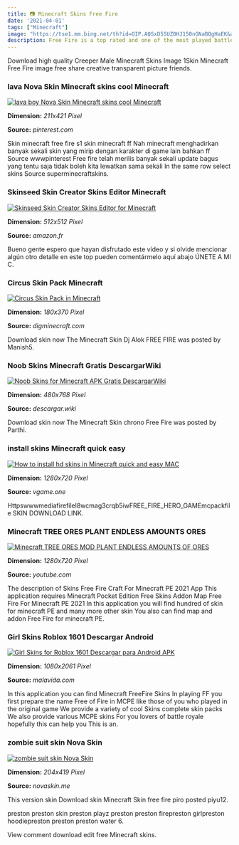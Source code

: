```yaml
---
title: 📷 Minecraft Skins Free Fire
date: '2021-04-01'
tags: ["Minecraft"]
image: "https://tse1.mm.bing.net/th?id=OIP.AQSxD5SUZ0HJ150nGNaBQgHaEK&amp;pid=15.1"
description: Free Fire is a top rated and one of the most played battle royale game on the mobile platform The game also offers various attractive skins which players cra
---
```




Download high quality Creeper Male Minecraft Skins Image 1Skin Minecraft Free Fire image free share creative transparent picture friends.



### lava Nova Skin Minecraft skins cool Minecraft 

[![lava boy  Nova Skin  Minecraft skins cool Minecraft ](https://i.pinimg.com/736x/64/35/98/6435987704aafa3f189bad3911d30c2f.jpg)](https://i.pinimg.com/736x/64/35/98/6435987704aafa3f189bad3911d30c2f.jpg)


**Dimension:** _211x421 Pixel_ 

**Source:** _pinterest.com_ 


Skin minecraft free fire s1 skin minecraft ff Nah minecraft menghadirkan banyak sekali skin yang mirip dengan karakter di game lain bahkan ff Source wwwpinterest Free fire telah merilis banyak sekali update bagus yang tentu saja tidak boleh kita lewatkan sama sekali In the same row select skins Source superminecraftskins.


### Skinseed Skin Creator Skins Editor Minecraft 

[![Skinseed  Skin Creator  Skins Editor for Minecraft ](https://images-eu.ssl-images-amazon.com/images/I/619O1WJdh-L.png)](https://images-eu.ssl-images-amazon.com/images/I/619O1WJdh-L.png)


**Dimension:** _512x512 Pixel_ 

**Source:** _amazon.fr_ 


Bueno gente espero que hayan disfrutado este vídeo y si olvide mencionar algún otro detalle en este top pueden comentármelo aquí abajo ÚNETE A MI C.


### Circus Skin Pack Minecraft

[![Circus Skin Pack in Minecraft](https://www.digminecraft.com/skins/images/circus/clown_stripes.png)](https://www.digminecraft.com/skins/images/circus/clown_stripes.png)


**Dimension:** _180x370 Pixel_ 

**Source:** _digminecraft.com_ 


Download skin now The Minecraft Skin Dj Alok FREE FIRE was posted by Manish5.


### Noob Skins Minecraft Gratis DescargarWiki

[![Noob Skins for Minecraft APK Gratis  DescargarWiki](https://descargar.wiki/wp-content/uploads/1de02969eaef9140ed8c4973177cd484_screen.png)](https://descargar.wiki/wp-content/uploads/1de02969eaef9140ed8c4973177cd484_screen.png)


**Dimension:** _480x768 Pixel_ 

**Source:** _descargar.wiki_ 


Download skin now The Minecraft Skin chrono Free Fire was posted by Parthi.


###  install skins Minecraft quick easy 

[![How to install hd skins in Minecraft quick and easy MAC ](https://i.ytimg.com/vi/pLP0wi3igwY/maxresdefault.jpg)](https://i.ytimg.com/vi/pLP0wi3igwY/maxresdefault.jpg)


**Dimension:** _1280x720 Pixel_ 

**Source:** _vgame.one_ 


Httpswwwmediafirefilel8wcmag3crqb5iwFREE_FIRE_HERO_GAMEmcpackfile SKIN DOWNLOAD LINK.


### Minecraft TREE ORES PLANT ENDLESS AMOUNTS ORES 

[![Minecraft TREE ORES MOD  PLANT ENDLESS AMOUNTS OF ORES ](https://i.ytimg.com/vi/xIfevlAr-Kg/maxresdefault.jpg)](https://i.ytimg.com/vi/xIfevlAr-Kg/maxresdefault.jpg)


**Dimension:** _1280x720 Pixel_ 

**Source:** _youtube.com_ 


The description of Skins Free Fire Craft For Minecraft PE 2021 App This application requires Minecraft Pocket Edition Free Skins Addon Map Free Fire For Minecraft PE 2021 In this application you will find hundred of skin for minecraft PE and many more other skin You also can find map and addon Free Fire for minecraft PE.


### Girl Skins Roblox 1601 Descargar Android 

[![Girl Skins for Roblox 1601  Descargar para Android APK ](https://imag.malavida.com/mvimgbig/download-fs/girl-skins-for-roblox-27462-6.jpg)](https://imag.malavida.com/mvimgbig/download-fs/girl-skins-for-roblox-27462-6.jpg)


**Dimension:** _1080x2061 Pixel_ 

**Source:** _malavida.com_ 


In this application you can find Minecraft FreeFire Skins In playing FF you first prepare the name Free of Fire in MCPE like those of you who played in the original game We provide a variety of cool Skins complete skin packs We also provide various MCPE skins For you lovers of battle royale hopefully this can help you This is an.


### zombie suit skin Nova Skin

[![zombie suit skin  Nova Skin](https://lh3.googleusercontent.com/ac8HOypBVkddTTwUh1L0EgZ32exUNlY3hU3RnSDVLw4-KvGe_r8Xs--M9-PEvrX6mIUhpcAWfP_3iFqrmeOHOxs)](https://lh3.googleusercontent.com/ac8HOypBVkddTTwUh1L0EgZ32exUNlY3hU3RnSDVLw4-KvGe_r8Xs--M9-PEvrX6mIUhpcAWfP_3iFqrmeOHOxs)


**Dimension:** _204x419 Pixel_ 

**Source:** _novaskin.me_ 



This version skin Download skin Minecraft Skin free fire piro posted piyu12.


 preston preston skin preston playz preston preston firepreston girlpreston hoodiepreston preston preston water 6.


View comment download edit free Minecraft skins.




